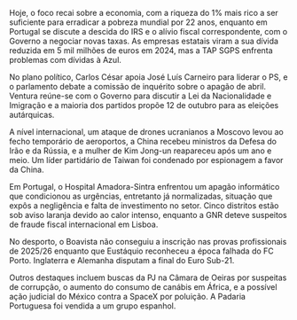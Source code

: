Hoje, o foco recai sobre a economia, com a riqueza do 1% mais rico a ser suficiente para erradicar a pobreza mundial por 22 anos, enquanto em Portugal se discute a descida do IRS e o alívio fiscal correspondente, com o Governo a negociar novas taxas. As empresas estatais viram a sua dívida reduzida em 5 mil milhões de euros em 2024, mas a TAP SGPS enfrenta problemas com dívidas à Azul.

No plano político, Carlos César apoia José Luís Carneiro para liderar o PS, e o parlamento debate a comissão de inquérito sobre o apagão de abril. Ventura reúne-se com o Governo para discutir a Lei da Nacionalidade e Imigração e a maioria dos partidos propõe 12 de outubro para as eleições autárquicas.

A nível internacional, um ataque de drones ucranianos a Moscovo levou ao fecho temporário de aeroportos, a China recebeu ministros da Defesa do Irão e da Rússia, e a mulher de Kim Jong-un reapareceu após um ano e meio. Um líder partidário de Taiwan foi condenado por espionagem a favor da China.

Em Portugal, o Hospital Amadora-Sintra enfrentou um apagão informático que condicionou as urgências, entretanto já normalizadas, situação que expôs a negligência e falta de investimento no setor. Cinco distritos estão sob aviso laranja devido ao calor intenso, enquanto a GNR deteve suspeitos de fraude fiscal internacional em Lisboa.

No desporto, o Boavista não conseguiu a inscrição nas provas profissionais de 2025/26 enquanto que Eustáquio reconheceu a época falhada do FC Porto. Inglaterra e Alemanha disputam a final do Euro Sub-21.

Outros destaques incluem buscas da PJ na Câmara de Oeiras por suspeitas de corrupção, o aumento do consumo de canábis em África, e a possível ação judicial do México contra a SpaceX por poluição. A Padaria Portuguesa foi vendida a um grupo espanhol.